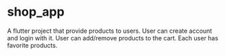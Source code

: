 # shop_app

A flutter project that provide products to users.
User can create account and login with it.
User can add/remove products to the cart.
Each user has favorite products.
